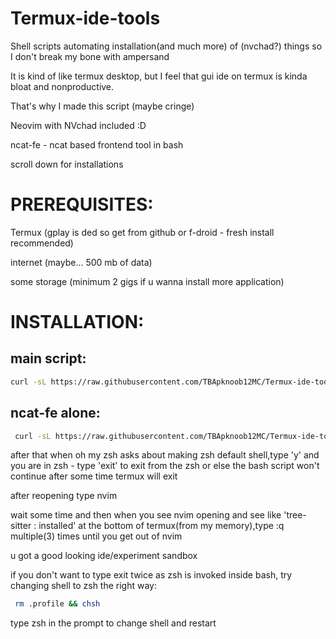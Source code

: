 # Termux-ide-tools
Shell scripts automating installation(and much more) of (nvchad?) things so I don't break my bone with ampersand 

It is kind of like termux desktop, but I feel that gui ide on termux is kinda bloat and nonproductive.

That's why I made this script (maybe cringe)

Neovim with NVchad included :D

ncat-fe - ncat based frontend tool in bash 

scroll down for installations

# PREREQUISITES:

Termux (gplay is ded so get from github or f-droid - fresh install recommended)

internet (maybe... 500 mb of data)


some storage (minimum 2 gigs if u wanna install more application)

# INSTALLATION:

## main script:

```sh
curl -sL https://raw.githubusercontent.com/TBApknoob12MC/Termux-ide-tools/main/install.sh | bash
```
## ncat-fe alone:

```sh
 curl -sL https://raw.githubusercontent.com/TBApknoob12MC/Termux-ide-tools/main/ncfe-install.sh | bash
```

after that when oh my zsh asks about making zsh default shell,type 'y' and you are in zsh - type 'exit' to exit from the zsh or else the bash script won't continue
after some time termux will exit

after reopening type nvim 

wait some time and then when you see nvim opening and see like 'tree-sitter : installed' at the bottom of termux(from my memory),type :q multiple(3) times until you get out of nvim

u got a good looking ide/experiment sandbox

if you don't want to type exit twice as zsh is invoked inside bash, try changing shell to zsh the right way: 

```sh
 rm .profile && chsh
```

type zsh in the prompt to change shell and restart 

